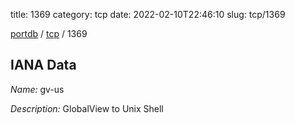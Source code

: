 title: 1369
category: tcp
date: 2022-02-10T22:46:10
slug: tcp/1369

[portdb](/) / [tcp](/category/tcp.html) / 1369


## IANA Data

_Name:_ gv-us

_Description:_ GlobalView to Unix Shell

